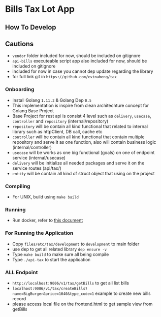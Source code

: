 # Bills Tax Lot App

## How To Develop

## Cautions
- `vendor` folder included for now, should be included on gitignore
- `api-bills` executeable script app also included for now, should be included on gitignore
- included for now in case you cannot dep update regarding the library
- for full link git in `https://github.com/evinaheng/tax`
 
### Onboarding
- Install Golang `1.11.2` & Golang Dep `0.5`
- This implementation is inspire from clean architechture concept for Golang Base Project
- Base Project for rest api is consist 4 level such as `delivery`, `usecase`, `controller` and `repository` (internal/repository)
- `repository` will be contain all kind functional that related to internal library such as httpClient, DB call, cache etc
- `controller` will be contain all kind functional that contain multiple repository and serve it as one function, also will contain business logic (internal/controller)
- `usecase` will be works as one big functional (goals) on one of endpoint service (internal/usecase)
- `delivery` will be initialize all needed packages and serve it on the service routes (api/tax/)
- `entity` will be contain all kind of struct object that using on the project

### Compiling
- For UNIX, build using `make build`

### Running
- Run docker, refer to [this document](../docker/README.md)


### For Running the Application
- Copy `files/etc/tax/development` to `development` to main folder
- use dep to get all related library `dep ensure -v`
- Type `make build` to make sure all being compile
- Type `./api-tax` to start the application


### ALL Endpoint
- `http://localhost:9006/v1/tax/getBills` to get all list bills 
- `localhost:9006/v1/tax/createBills?name=BigBurger&price=1040&type_code=1` example to create new bills record
- please access local file on the frontend.html to get sample view from getBills
